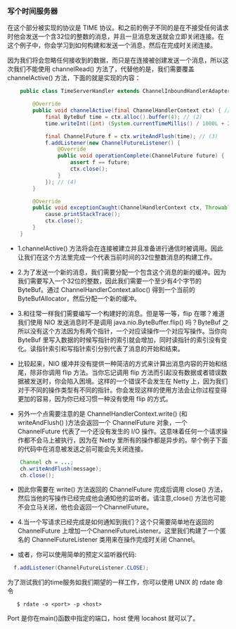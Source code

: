 ### 写个时间服务器

在这个部分被实现的协议是 TIME 协议。和之前的例子不同的是在不接受任何请求时他会发送一个含32位的整数的消息，并且一旦消息发送就会立即关闭连接。在这个例子中，你会学习到如何构建和发送一个消息，然后在完成时关闭连接。

因为我们将会忽略任何接收到的数据，而只是在连接被创建发送一个消息，所以这次我们不能使用 channelRead() 方法了，代替他的是，我们需要覆盖 channelActive() 方法，下面的就是实现的内容：

```java
	public class TimeServerHandler extends ChannelInboundHandlerAdapter {

        @Override
        public void channelActive(final ChannelHandlerContext ctx) { // (1)
            final ByteBuf time = ctx.alloc().buffer(4); // (2)
            time.writeInt((int) (System.currentTimeMillis() / 1000L + 2208988800L));

            final ChannelFuture f = ctx.writeAndFlush(time); // (3)
            f.addListener(new ChannelFutureListener() {
                @Override
                public void operationComplete(ChannelFuture future) {
                    assert f == future;
                    ctx.close();
                }
            }); // (4)
        }

        @Override
        public void exceptionCaught(ChannelHandlerContext ctx, Throwable cause) {
            cause.printStackTrace();
            ctx.close();
        }
    }
```

- 1.channelActive() 方法将会在连接被建立并且准备进行通信时被调用。因此让我们在这个方法里完成一个代表当前时间的32位整数消息的构建工作。

- 2.为了发送一个新的消息，我们需要分配一个包含这个消息的新的缓冲。因为我们需要写入一个32位的整数，因此我们需要一个至少有4个字节的 ByteBuf。通过 ChannelHandlerContext.alloc() 得到一个当前的ByteBufAllocator，然后分配一个新的缓冲。

- 3.和往常一样我们需要编写一个构建好的消息。但是等一等，flip 在哪？难道我们使用 NIO 发送消息时不是调用 java.nio.ByteBuffer.flip() 吗？ByteBuf 之所以没有这个方法因为有两个指针，一个对应读操作一个对应写操作。当你向 ByteBuf 里写入数据的时候写指针的索引就会增加，同时读指针的索引没有变化。读指针索引和写指针索引分别代表了消息的开始和结束。

- 比较起来，NIO 缓冲并没有提供一种简洁的方式来计算出消息内容的开始和结尾，除非你调用 flip 方法。当你忘记调用 flip 方法而引起没有数据或者错误数据被发送时，你会陷入困境。这样的一个错误不会发生在 Netty 上，因为我们对于不同的操作类型有不同的指针。你会发现这样的使用方法会让你过程变得更加的容易，因为你已经习惯一种没有使用 flip 的方式。
- 另外一个点需要注意的是 ChannelHandlerContext.write() (和 writeAndFlush() )方法会返回一个 ChannelFuture 对象，一个 ChannelFuture 代表了一个还没有发生的 I/O 操作。这意味着任何一个请求操作都不会马上被执行，因为在 Netty 里所有的操作都是异步的。举个例子下面的代码中在消息被发送之前可能会先关闭连接。

```java
	Channel ch = ...;
    ch.writeAndFlush(message);
    ch.close();
```
- 因此你需要在 write() 方法返回的 ChannelFuture 完成后调用 close() 方法，然后当他的写操作已经完成他会通知他的监听者。请注意,close() 方法也可能不会立马关闭，他也会返回一个ChannelFuture。

- 4.当一个写请求已经完成是如何通知到我们？这个只需要简单地在返回的 ChannelFuture 上增加一个ChannelFutureListener。这里我们构建了一个匿名的 ChannelFutureListener 类用来在操作完成时关闭 Channel。

- 或者，你可以使用简单的预定义监听器代码:

```java
  f.addListener(ChannelFutureListener.CLOSE);
```

为了测试我们的time服务如我们期望的一样工作，你可以使用 UNIX 的 rdate 命令

```shell
   $ rdate -o <port> -p <host>
```

Port 是你在main()函数中指定的端口，host 使用 locahost 就可以了。
